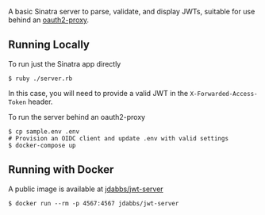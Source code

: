 A basic Sinatra server to parse, validate, and display JWTs, suitable for use behind an [oauth2-proxy](https://oauth2-proxy.github.io/oauth2-proxy/).

## Running Locally

To run just the Sinatra app directly

    $ ruby ./server.rb

In this case, you will need to provide a valid JWT in the `X-Forwarded-Access-Token` header.

To run the server behind an oauth2-proxy

    $ cp sample.env .env
    # Provision an OIDC client and update .env with valid settings
    $ docker-compose up

## Running with Docker

A public image is available at [jdabbs/jwt-server](https://hub.docker.com/repository/docker/jdabbs/jwt-server)

    $ docker run --rm -p 4567:4567 jdabbs/jwt-server
